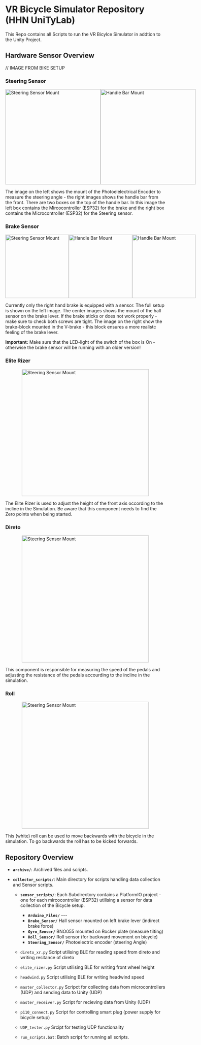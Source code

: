 # VR Bicycle Simulator Repository (HHN UniTyLab)

This Repo contains all Scripts to run the VR Bicylce Simulator in addtion to the Unity Project. 

## Hardware Sensor Overview

// IMAGE FROM BIKE SETUP

### Steering Sensor

<div style="display: flex; justify-content: space-evenly; align-items: center;">
  <img src="README_images/steering_sensor.png" alt="Steering Sensor Mount" width="300">
  <img src="README_images/handle_bar.png" alt="Handle Bar Mount" width="300">
</div>


The image on the left shows the mount of the Photoelelectrical Encoder to measure the steering angle - the right images shows the handle bar from the front. There are two boxes on the top of the handle bar. In this image the left box contains the Mircocontroller (ESP32) for the brake and the right box contains the Microcontroller (ESP32) for the Steering sensor.

### Brake Sensor

<div style="display: flex; justify-content: space-evenly; align-items: center;">
  <img src="README_images/brake_setup.png" alt="Steering Sensor Mount" width="200">
  <img src="README_images/brake_screws.png" alt="Handle Bar Mount" width="200">
  <img src="README_images/brake_block.png" alt="Handle Bar Mount" width="200">
</div>

Currently only the right hand brake is equipped with a sensor. The full setup is shown on the left image. The center images shows the mount of the hall sensor on the brake lever. If the brake sticks or does not work properly - make sure to check both screws are tight. 
The image on the right show the brake-block mounted in the V-brake - this block ensures a more realistc feeling of the brake lever.

**Important:** Make sure that the LED-light of the switch of the box is On - otherwise the brake sensor will be running with an older version!

### Elite Rizer

<div style="display: flex; justify-content: space-evenly; align-items: center;">
  <img src="README_images/rizer.png" alt="Steering Sensor Mount" width="400">
</div>

The Elite Rizer is used to adjust the height of the front axis occording to the incline in the Simulation. Be aware that this component needs to find the Zero points when being started.

### Direto 

<div style="display: flex; justify-content: space-evenly; align-items: center;">
  <img src="README_images/direto.png" alt="Steering Sensor Mount" width="400">
</div>

This component is responsible for measuring the speed of the pedals and adjusting the resistance of the pedals accourding to the incline in the simulation. 

### Roll 

<div style="display: flex; justify-content: space-evenly; align-items: center;">
  <img src="README_images/roll.png" alt="Steering Sensor Mount" width="400">
</div>

This (white) roll can be used to move backwards with the bicycle in the simulation. To go backwards the roll has to be kicked forwards.


## Repository Overview

- **`archive/`**: Archived files and scripts.
  
- **`collector_scripts/`**: Main directory for scripts handling data collection and Sensor scripts.
  
  - **`sensor_scripts/`**: Each Subdirectory contains a PlatformIO project - one for each mircocontroller (ESP32) utilising a sensor for data collection of the Bicycle setup. 

    - **`Arduino_Files/`** ---
    - **`Brake_Sensor/`** Hall sensor mounted on left brake lever (indirect brake force)
    - **`Gyro_Sensor/`** BNO055 mounted on Rocker plate (measure tilting)
    - **`Roll_Sensor/`** Roll sensor (for backward movement on bicycle)
    - **`Steering_Sensor/`** Photoelectric encoder (steering Angle)
  

  - `direto_xr.py` Script utilising BLE for reading speed from direto and writing resitance of direto
  - `elite_rizer.py` Script utilising BLE for writing front wheel height
  - `headwind.py` Script utilising BLE for writing headwind speed
  - `master_collector.py` Scripct for collecting data from microcontrollers (UDP) and sending data to Unity (UDP)
  - `master_receiver.py` Script for recieving data from Unity (UDP)
  - `p110_connect.py` Script for controlling smart plug (power supply for bicycle setup)
  - `UDP_tester.py` Srcipt for testing UDP functionality
  - `run_scripts.bat`: Batch script for running all scripts.